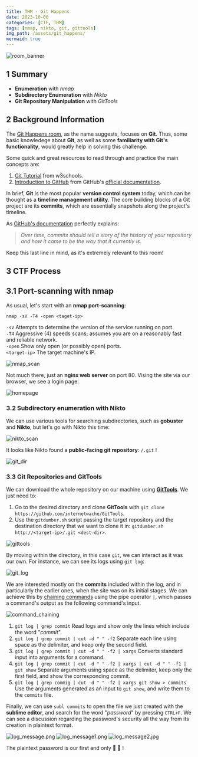 ```yaml
---
title: THM - Git Happens
date: 2023-10-06
categories: [CTF, THM]
tags: [nmap, nikto, git, gittools]
img_path: /assets/git_happens/
mermaid: true
---
```


![room_banner](git_happens_banner.png)

## 1 Summary

<!-- Replace text-summary with graph -->
- **Enumeration** with _nmap_
- **Subdirectory Enumeration** with _Nikto_
- **Git Repository Manipulation** with _GitTools_

## 2 Background Information

The [Git Happens room](https://tryhackme.com/room/githappens), as the name suggests, focuses on **Git**. Thus, some basic knowledege about **Git**, as well as some **familiarity with Git's functionality**, would greatly help in solving this challenge. 

Some quick and great resources to read through and practice the main concepts are:
1. [Git Tutorial](https://www.w3schools.com/git/default.asp?remote=github) from w3schools.
2. [Introduction to GitHub](https://github.com/skills/introduction-to-github#introduction-to-github) from GitHub's [official documentation](https://github.com/git-guides#getting-started-with-git).

In brief, **Git** is the most popular **version control system** today, which can be thought as a **timeline management utility**. The core building blocks of a Git project are its **commits**, which are essentially snapshots along the project's timeline. 

As [GitHub's documentation](https://github.com/git-guides/git-commit) perfectly explains: 

>*Over time, commits should tell a story of the history of your repository and how it came to be the way that it currently is*.

Keep this last line in mind, as it's extremely relevant to this room!

## 3 CTF Process

## 3.1 Port-scanning with nmap

As usual, let's start with an **nmap port-scanning**:
```shell
nmap -sV -T4 -open <taget-ip>
````
`-sV` Attempts to determine the version of the service running on port.  
`-T4` Aggressive (4) speeds scans; assumes you are on a reasonably fast and reliable network.    
`-open` Show only open (or possibly open) ports.   
`<target-ip>` The target machine's IP. 

![nmap_scan](nmap-scan.jpg)

Not much there, just an **nginx web server** on port 80. Vising the site via our browser, we see a login page:

![homepage](homepage.png)

### 3.2 Subdirectory enumeration with Nikto

We can use various tools for searching subdirectories, such as **gobuster** and **Nikto**, but let's go with Nikto this time:

![nikto_scan](nikto_scan.jpg)

It looks like Nikto found a **public-facing git repository**: `/.git` ! 

![git_dir](git_dir.png)

### 3.3 Git Repositories and GitTools

We can download the whole repository on our machine using [**GitTools**](https://github.com/internetwache/GitTools). We just need to:
1. Go to the desired directory and clone **GitTools** with `git clone https://github.com/internetwache/GitTools`.
2. Use the `gitdumber.sh` script passing the target repository and the destination directory that we want to clone it in: `gitdumber.sh http://<target-ip>/.git <dest-dir>`.

![gittools](git_clone.jpg)

By moving within the directory, in this case `git`, we can interact as it was our own. For instance, we can see its logs using `git log`:

![git_log](git_log.png)

We are interested mostly on the **commits** included within the log, and in particularly the earlier ones, when the site was on its initial stages. We can achieve this by [chaining commands](https://www.diskinternals.com/linux-reader/bash-chain-commands/#:~:text=Chaining%20usually%20means%20binding%20things,by%20simply%20introducing%20an%20operator.) using the pipe operator `|`, which passes a command's output as the following command's input.

![command_chaining](git_commits_file.jpg)
1. `git log | grep commit` Read logs and show only the lines which include the word "_commit_".
2. `git log | grep commit | cut -d " " -f2` Separate each line using space as the delimiter, and keep only the second field.
3. `git log | grep commit | cut -d " " -f2 | xargs` Converts standard input into arguments for a command.
4. `git log | grep commit | cut -d " " -f2 | xargs | cut -d " " -f1 | git show` Separate arguments using space as the delimiter, keep only the first field, and show the corresponding commit.
5. `git log | grep commig | cut -d " " -f2 | xargs git show > commits` Use the arguments generated as an input to `git show`, and write them to the `commits` file. 

Finally, we can use `subl commits` to open the file we just created with the **sublime editor**, and search for the word "_password_" by pressing `CTRL+F`. We can see a discussion regarding the password's security all the way from its creation in plaintext format.

![log_message.png](log_message.png)
![log_message1.png](log_message1.png)
![log_message2.jpg](log_message2.jpg)

The plaintext password is our first and only 🚩 🥂 !